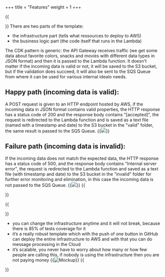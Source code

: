 +++
title = "Features"
weight = 1
+++

{{<section title="Features">}}
There are two parts of the template: 
- the infrastructure part  (tells what ressources to deploy to AWS)
- the business logic part (the code itself that runs in the Lambda)

The CDK pattern is generic: the API Gateway receives traffic (we get some data about favorite colors, snacks and movies with different data types in JSON format) and then it is passed to the Lambda function. It doesn't matter if the incoming data is valid or not, it will be saved to the S3 bucket, but if the validation does succeed, it will also be sent to the SQS Queue from where it can be used for various internal idealo needs.
## Happy path (incoming data is valid):
A POST request is given to an HTTP endpoint hosted by AWS, if the incoming data in JSON format contains valid properties, the HTTP response has a status code of 200 and the response body contains "[accepted]", the request is redirected to the Lambda function and is saved as a text file (named with a timestamp and date) to the S3 bucket in the "valid" folder, the same result is passed to the SQS Queue.
{{<image src="valid.png">}}

## Failure path (incoming data is invalid):
If the incoming data does not match the expected data, the HTTP response has a status code of 500, and the response body contains "Internal server error", the request is redirected to the Lambda function and saved as a text file (with timestamp and date) to the S3 bucket in the "invalid" folder for further error monitoring and elimination, in this case the incoming data is not passed to the SQS Queue.
{{<image src="invalid.png">}}
{{</section>}}

{{<section title="Template advantages">}}
- you can change the infrastructure anytime and it will not break, because there is 85% of tests coverage for it
- it’s a really robust template which with the push of one button in GitHub can deploy the entire infrastructure to AWS and with that you can do message processing in the Cloud
- it’s scalable, you never have to worry about how many or how few people are calling this, if nobody is using the infrastructure then you are not paying money
{{<image src="pros.png" alt="Mockup" >}}
{{</section>}}


